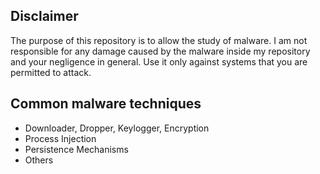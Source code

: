 ## Disclaimer

The purpose of this repository is to allow the study of malware. I am not responsible for any damage caused by the malware inside my repository and your negligence in general. Use it only against systems that you are permitted to attack.


## Common malware techniques
- Downloader, Dropper, Keylogger, Encryption
- Process Injection
- Persistence Mechanisms
- Others
